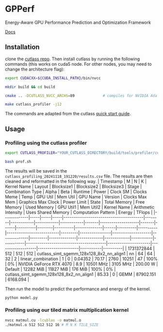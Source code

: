 # GPPerf
Energy-Aware GPU Performance Prediction and Optimization Framework

[Docs](https://docs.google.com/document/d/1DSFfXMxL58vp3B_QiVPaZDEwmR09cprOR4Ce817I7bQ/edit?tab=t.0)

## Installation
clone the [cutlass repo](https://github.com/NVIDIA/cutlass.git). Then install cutlass by running the following commands (this works on cuda5 node. For other nodes, you may need to change the architecture flag):
```bash
export CUDACXX=${CUDA_INSTALL_PATH}/bin/nvcc

mkdir build && cd build

cmake .. -DCUTLASS_NVCC_ARCHS=89             # compiles for NVIDIA Ada Lovelace GPU architecture

make cutlass_profiler -j12
```
The commands are adapted from the cutlass [quick start guide](https://github.com/NVIDIA/cutlass/blob/main/media/docs/quickstart.md).

## Usage
### Profiling using the cutlass profiler
```bash
export CUTLASS_PROFILER="YOUR_CUTLASS_DIRECTORY/build/tools/profiler/cutlass_profiler" #change YOUR_CUTLASS_DIRECTORY to your path to the cutlass profiler. For example, /home/username/cutlass/build/tools/profiler/cutlass_profiler

bash prof.sh
```

The results will be saved in the `cutlass_profiling_20241118_191220/results.csv` file. 
The results are then cleaned and reformatted in the following way.
| Timestamp   | M   | N   | K   | Kernel Name                             | Layout | Blocksize1 | Blocksize2 | Blocksize3 | Stage | Combination Type   | Alpha | Beta | Runtime  | Power  | Clock SM | Clocks Meme | Temp | GPU Util | Mem Util | GPU Name                  | Version | Clocks Max Mem | Graphics Max Clock | Power Limit | State   | Total Memory | Free Memory | Used Memory | GPU Util1 | Mem Util2 | Kernel Name                             | Arithmetic Intensity | Uses Shared Memory | Computation Pattern | Energy    | TFlops   |
|-------------|-----|-----|-----|-----------------------------------------|--------|------------|------------|------------|-------|--------------------|-------|------|----------|--------|----------|--------------|------|----------|----------|---------------------------|---------|----------------|--------------------|--------------|---------|--------------|-------------|-------------|-----------|-----------|-----------------------------------------|----------------------|-------------------|---------------------|-----------|----------|
| 1731372844  | 512 | 512 | 512 | cutlass_simt_sgemm_128x128_8x2_nn_align1 | nn     | 64         | 64         | 32         | 2     | linear_combination | 1     | 0    | 0.04352  | 70.17  | 2760     | 10251        | 47   | 100%     | 0%       | NVIDIA GeForce RTX 4070   | 8.9     | 10501 MHz      | 3105 MHz          | 200.00 W     | Default | 12282 MiB    | 11827 MiB   | 176 MiB     | 100%      | 0%        | cutlass_simt_sgemm_128x128_8x2_nn_align1 | 85.33               | 0                 | GEMM                | 87902.151 | 6168.094 |

Then run the model to predict the performance and energy of the kernel. 
```bash
python model.py
```

### Profiling using our tiled matrix multiplication kernel
```bash
nvcc matmul.cu -lcublas -o matmul.o
./matmul.o 512 512 512 16 # M N K TILE_SIZE
```